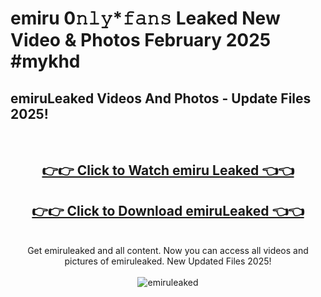 # emiru 0𝚗𝚕𝚢*𝚏𝚊𝚗𝚜 Leaked New Video & Photos February 2025 #mykhd

<h2>emiruLeaked Videos And Photos - Update Files 2025!</h2>
<br>
<div align="center">
<h2><a href="https://mediaupload.pro?title=emiru&ref=11F" rel="nofollow">👉👉 Click to Watch emiru Leaked 👈👈</a></h2>
<h2><a href="https://mediaupload.pro?title=emiru&ref=11F" rel="nofollow">👉👉 Click to Download emiruLeaked 👈👈</a></h2>
<br>
Get emiruleaked and all content. Now you can access all videos and pictures of emiruleaked. New Updated Files 2025!
<br>
<br>
<a href="https://mediaupload.pro?title=emiru&ref=11F" rel="nofollow" data-target="animated-image.originalLink"><img src="https://i.ibb.co/Gkj2r4b/banner.png" alt="emiruleaked" style="max-width: 100%; display: inline-block;" data-target="animated-image.originalImage"></a>
</div>
<br>

